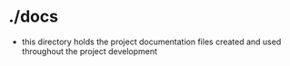 # ./docs

- this directory holds the project documentation files created and used throughout the project development 